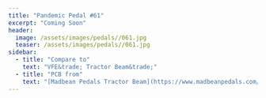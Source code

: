 ```yaml
---
title: "Pandemic Pedal #61"
excerpt: "Coming Soon"
header:
  image: /assets/images/pedals//061.jpg
  teaser: /assets/images/pedals//061.jpg
sidebar:
  - title: "Compare to"
    text: "VFE&trade; Tractor Beam&trade;"
  - title: "PCB from"
    text: "[Madbean Pedals Tractor Beam](https://www.madbeanpedals.com/projects/index.html)"
---
```


